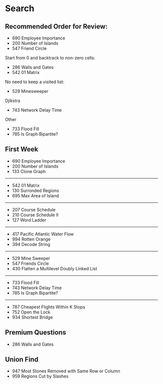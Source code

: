 # Search
## Recommended Order for Review:
* 690 Employee Importance
* 200 Number of Islands
* 547 Friend Circle

Start from 0 and backtrack to non-zero cells:
* 286 Walls and Gates
* 542 01 Matrix 

No need to keep a visited list:
* 529 Minesweeper

Djikstra
* 743 Network Delay Time

Other
* 733 Flood Fill
* 785 Is Graph Bipartite?

## First Week
* 690 Employee Importance
* 200 Number of Islands
* 133 Clone Graph
____
* 542 01 Matrix
* 130 Surronded Regions
* 695 Max Area of Island
____
* 207 Course Schedule
* 210 Course Schedule II
* 127 Word Ladder 
____
* 417 Pacific Atlantic Water Flow
* 994 Rotten Orange
* 394 Decode String
_____
* 529 Mine Sweeper
* 547 Friends Circle
* 430 Flatten a Multilevel Doubly Linked List
____
* 733 Flood Fill
* 743 Network Delay Time
* 785 Is Graph Bipartite?
____
* 787 Cheapest Flights Within K Stops
* 752 Open the Lock
* 934 Shortest Bridge

## Premium Questions
* 286 Walls and Gates




## Union Find
* 947 Most Stones Removed with Same Row or Column
* 959 Regions Cut by Slashes


